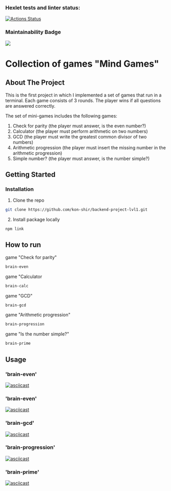 ### Hexlet tests and linter status:
[![Actions Status](https://github.com/kon-shir/backend-project-lvl1/workflows/hexlet-check/badge.svg)](https://github.com/kon-shir/backend-project-lvl1/actions)

### Maintainability Badge
<a href="https://codeclimate.com/github/codeclimate/codeclimate/maintainability"><img src="https://api.codeclimate.com/v1/badges/a99a88d28ad37a79dbf6/maintainability" /></a>

# Collection of games "Mind Games"
## About The Project
This is the first project in which I implemented a set of games that run in a terminal. Each game consists of 3 rounds. The player wins if all questions are answered correctly. 

The set of mini-games includes the following games:
1) Check for parity (the player must answer, is the even number?)
2) Calculator (the player must perform arithmetic on two numbers)
3) GCD (the player must write the greatest common divisor of two numbers)
4) Arithmetic progression (the player must insert the missing number in the arithmetic progression)
5) Simple number? (the player must answer, is the number simple?)
## Getting Started
### Installation
1. Clone the repo
```sh 
git clone https://github.com/kon-shir/backend-project-lvl1.git
```
2. Install package locally
```sh
npm link
```
## How to run
game "Check for parity" 
```sh 
brain-even
```
game "Calculator
```sh 
brain-calc
```
game "GCD"
```sh 
brain-gcd
```
game "Arithmetic progression"
```sh
brain-progression
```
game "Is the number simple?"
```sh 
brain-prime
```
## Usage
### 'brain-even'
[![asciicast](https://asciinema.org/a/rXZRMEyX1QOvqcMY9t7a26OO8.svg)](https://asciinema.org/a/rXZRMEyX1QOvqcMY9t7a26OO8)

### 'brain-even'
[![asciicast](https://asciinema.org/a/DLth3orgEjhvvR68JHqZYwaA1.svg)](https://asciinema.org/a/DLth3orgEjhvvR68JHqZYwaA1)

### 'brain-gcd'
[![asciicast](https://asciinema.org/a/5qGjPlnkKKlBdPgSsT8Twgz5c.svg)](https://asciinema.org/a/5qGjPlnkKKlBdPgSsT8Twgz5c)

### 'brain-progression'
[![asciicast](https://asciinema.org/a/qvkCN8XTfhWFDqKQHGtyX3Nsm.svg)](https://asciinema.org/a/qvkCN8XTfhWFDqKQHGtyX3Nsm)

### 'brain-prime'
[![asciicast](https://asciinema.org/a/Z9pHRxusAJqMjafB5bXfvIJZi.svg)](https://asciinema.org/a/Z9pHRxusAJqMjafB5bXfvIJZi)
